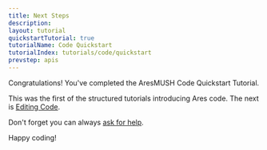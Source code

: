 ```yaml
---
title: Next Steps
description: 
layout: tutorial
quickstartTutorial: true
tutorialName: Code Quickstart
tutorialIndex: tutorials/code/quickstart
prevstep: apis
---
```


Congratulations!  You've completed the AresMUSH Code Quickstart Tutorial.  

This was the first of the structured tutorials introducing Ares code.  The next is [Editing Code](/tutorials/code/edit-code).

Don't forget you can always [ask for help](/feedback.html). 

Happy coding!